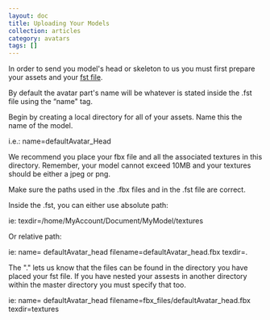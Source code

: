 ```yaml
---
layout: doc
title: Uploading Your Models
collection: articles
category: avatars
tags: []
---
```


In order to send you model's head or skeleton to us you must first prepare your assets and your [fst file](https://github.com/highfidelity/hifi/wiki/The-FST-file). 

By default the avatar part's name will be whatever is stated inside the .fst file using the “name" tag. 

Begin by creating a local directory for all of your assets. Name this the name of the model. 

i.e.: name=defaultAvatar_Head

We recommend you place your fbx file and all the associated textures in this directory. Remember, your model cannot exceed 10MB and your textures should be either a jpeg or png. 

Make sure the paths used in the .fbx files and in the .fst file are correct.

Inside the .fst, you can either use absolute path:

ie: texdir=/home/MyAccount/Document/MyModel/textures

Or relative path:

ie: 
name= defaultAvatar_head
filename=defaultAvatar_head.fbx
texdir=.

The "." lets us know that the files can be found in the directory you have placed your fst file. If you have nested your assests in another directory within the master directory you must specify that too. 

ie:
name= defaultAvatar_head
filename=fbx_files/defaultAvatar_head.fbx
texdir=textures
